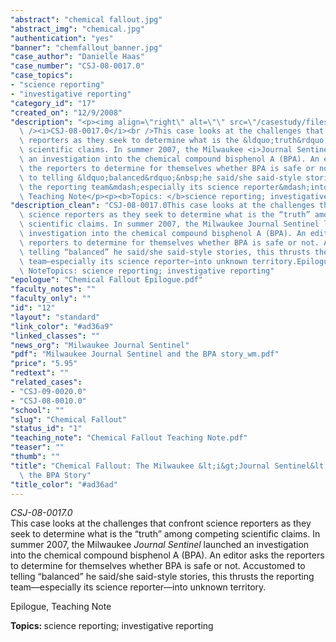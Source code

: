 ```yaml
---
"abstract": "chemical fallout.jpg"
"abstract_img": "chemical.jpg"
"authentication": "yes"
"banner": "chemfallout_banner.jpg"
"case_author": "Danielle Haas"
"case_number": "CSJ-08-0017.0"
"case_topics":
- "science reporting"
- "investigative reporting"
"category_id": "17"
"created_on": "12/9/2008"
"description": "<p><img align=\"right\" alt=\"\" src=\"/casestudy/files/photos/238/chemical.jpg\"\
  \ /><i>CSJ-08-0017.0</i><br />This case looks at the challenges that confront science\
  \ reporters as they seek to determine what is the &ldquo;truth&rdquo; among competing\
  \ scientific claims. In summer 2007, the Milwaukee <i>Journal Sentinel</i> launched\
  \ an investigation into the chemical compound bisphenol A (BPA). An editor asks\
  \ the reporters to determine for themselves whether BPA is safe or not. Accustomed\
  \ to telling &ldquo;balanced&rdquo;&nbsp;he said/she said-style stories, this thrusts\
  \ the reporting team&mdash;especially its science reporter&mdash;into unknown territory.</p><p>Epilogue,\
  \ Teaching Note</p><p><b>Topics: </b>science reporting; investigative reporting</p>"
"description_clean": "CSJ-08-0017.0This case looks at the challenges that confront\
  \ science reporters as they seek to determine what is the “truth” among competing\
  \ scientific claims. In summer 2007, the Milwaukee Journal Sentinel launched an\
  \ investigation into the chemical compound bisphenol A (BPA). An editor asks the\
  \ reporters to determine for themselves whether BPA is safe or not. Accustomed to\
  \ telling “balanced” he said/she said-style stories, this thrusts the reporting\
  \ team—especially its science reporter—into unknown territory.Epilogue, Teaching\
  \ NoteTopics: science reporting; investigative reporting"
"epologue": "Chemical Fallout Epilogue.pdf"
"faculty_notes": ""
"faculty_only": ""
"id": "12"
"layout": "standard"
"link_color": "#ad36a9"
"linked_classes": ""
"news_org": "Milwaukee Journal Sentinel"
"pdf": "Milwaukee Journal Sentinel and the BPA story_wm.pdf"
"price": "5.95"
"redtext": ""
"related_cases":
- "CSJ-09-0020.0"
- "CSJ-08-0010.0"
"school": ""
"slug": "Chemical Fallout"
"status_id": "1"
"teaching_note": "Chemical Fallout Teaching Note.pdf"
"teaser": ""
"thumb": ""
"title": "Chemical Fallout: The Milwaukee &lt;i&gt;Journal Sentinel&lt;/i&gt; and\
  \ the BPA Story"
"title_color": "#ad36ad"
---
```

<p><img align="right" alt="" src="/casestudy/files/photos/238/chemical.jpg" /><i>CSJ-08-0017.0</i><br />This case looks at the challenges that confront science reporters as they seek to determine what is the &ldquo;truth&rdquo; among competing scientific claims. In summer 2007, the Milwaukee <i>Journal Sentinel</i> launched an investigation into the chemical compound bisphenol A (BPA). An editor asks the reporters to determine for themselves whether BPA is safe or not. Accustomed to telling &ldquo;balanced&rdquo;&nbsp;he said/she said-style stories, this thrusts the reporting team&mdash;especially its science reporter&mdash;into unknown territory.</p><p>Epilogue, Teaching Note</p><p><b>Topics: </b>science reporting; investigative reporting</p>
